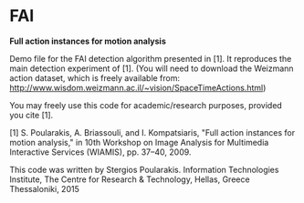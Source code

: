 # FAI
**Full action instances for motion analysis**

Demo file for the FAI detection algorithm presented in [1]. 
It reproduces the main detection experiment of [1]. 
(You will need to download the Weizmann action dataset, which is freely available from: http://www.wisdom.weizmann.ac.il/~vision/SpaceTimeActions.html)

You may freely use this code for academic/research purposes, provided you cite [1].

[1] S. Poularakis, A. Briassouli, and I. Kompatsiaris, "Full action instances for motion analysis," 
in 10th Workshop on Image Analysis for Multimedia Interactive Services (WIAMIS), pp. 37–40, 2009.

This code was written by Stergios Poularakis.
Information Technologies Institute, The Centre for Research & Technology, Hellas, Greece
Thessaloniki, 2015
